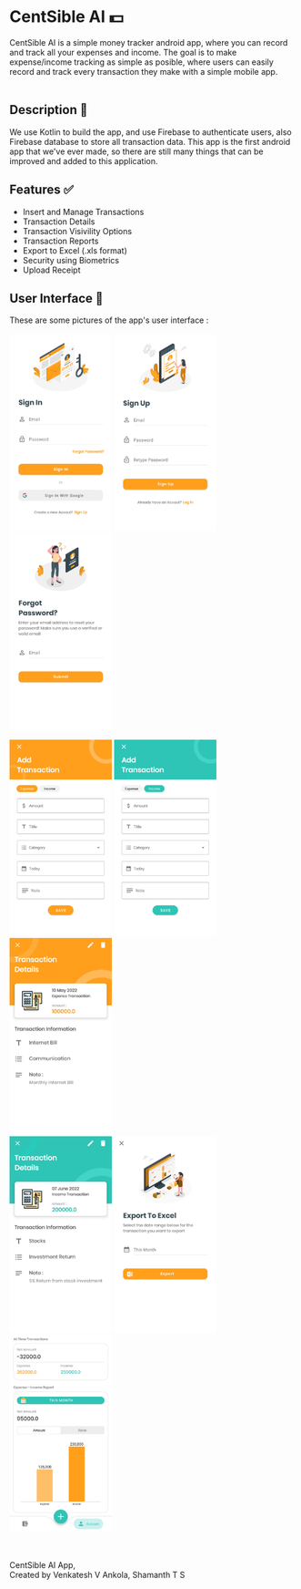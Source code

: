 # CentSible AI  :dollar:
CentSible AI is a simple money tracker android app, where you can record and track all your expenses and income. The goal is to make expense/income tracking as simple as posible, where users can easily record and track every transaction they make with a simple mobile app. <br><br>

## Description :memo:
We use Kotlin to build the app, and use Firebase to authenticate users, also Firebase database to store all transaction data. This app is the first android app that we've ever made, so there are still many things that can be improved and added to this application.
## Features :white_check_mark:
* Insert and Manage Transactions
* Transaction Details
* Transaction Visivility Options
* Transaction Reports
* Export to Excel (.xls format)
* Security using Biometrics
* Upload Receipt
## User Interface :iphone:
These are some pictures of the app's user interface :<br /><br />
<img src="imagesUI/20220619_Sign In Activity.jpg" width=180>
<img src="imagesUI/20220619_Sign Up Activity.jpg" width=180>
<img src="imagesUI/20220619_Forgot Password.jpg" width=180>
<br />

<img src="imagesUI/20220619_Insert Activity Expense.jpg" width=180>
<img src="imagesUI/20220619_Insert Activity Income.jpg" width=180>
<img src="imagesUI/20220619_Transaction Details Expense.jpg" width=180><br />
<img src="imagesUI/20220619_Transaction Details Income.jpg" width=180>
<img src="imagesUI/20220627_Export Activity.jpg" width=180>

<img src="imagesUI/20220619_Transaction Report.jpg" width=180>

<br /><br />
CentSible AI App,<br />
Created by Venkatesh V Ankola, Shamanth T S
